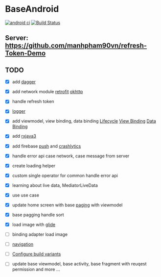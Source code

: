 # BaseAndroid

[![android ci](https://github.com/manhpham90vn/BaseAndroid/actions/workflows/android.yml/badge.svg)](https://github.com/manhpham90vn/BaseAndroid/actions/workflows/android.yml)
[![Build Status](https://app.bitrise.io/app/e30b38da440338d7/status.svg?token=JYPRCB6200ZSG0S-zTZW3A&branch=master)](https://app.bitrise.io/app/e30b38da440338d7)

## Server: https://github.com/manhpham90vn/refresh-Token-Demo

## TODO

- [x] add [dagger](https://github.com/google/dagger)

- [x] add network module [retrofit](https://github.com/square/retrofit) [okhttp](https://github.com/square/okhttp)

- [x] handle refresh token

- [x] [logger](https://github.com/JakeWharton/timber)

- [x] add viewmodel, view binding, data binding [Lifecycle](https://developer.android.com/jetpack/androidx/releases/lifecycle) [View Binding](https://developer.android.com/topic/libraries/view-binding) [Data Binding](https://developer.android.com/topic/libraries/data-binding/start)

- [x] add [rxjava3](https://github.com/ReactiveX/RxJava)

- [x] add firebase [push](https://firebase.google.com/docs/cloud-messaging) and [crashlytics](https://firebase.google.com/docs/crashlytics)

- [x] handle error api case network, case message from server

- [x] create loading helper

- [x] custom single operator for common handle error api

- [x] learning about live data, MediatorLiveData

- [x] use use case

- [x] update home screen with base [paging](https://developer.android.com/topic/libraries/architecture/paging/v3-overview) with viewmodel

- [x] base pagging handle sort

- [x] load image with [glide](https://github.com/bumptech/glide)

- [ ] binding adapter load image

- [ ] [navigation](https://developer.android.com/guide/navigation/navigation-principles)

- [ ] [Configure build variants](https://developer.android.com/studio/build/build-variants)

- [ ] update base viewmodel, base activity, base fragment with reuqest permission and more ...


